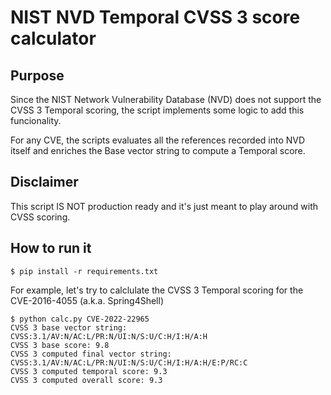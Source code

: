 
# NIST NVD Temporal CVSS 3 score calculator

## Purpose

Since the NIST Network Vulnerability Database (NVD) does not support the CVSS 3 Temporal scoring, the script implements some logic to add this funcionality.

For any CVE, the scripts evaluates all the references recorded into NVD itself and enriches the Base vector string to compute a Temporal score.

## Disclaimer

This script IS NOT production ready and it's just meant to play around with CVSS scoring.

## How to run it

```console
$ pip install -r requirements.txt
```

For example, let's try to calclulate the CVSS 3 Temporal scoring for the CVE-2016-4055 (a.k.a. Spring4Shell)

```console
$ python calc.py CVE-2022-22965             
CVSS 3 base vector string: CVSS:3.1/AV:N/AC:L/PR:N/UI:N/S:U/C:H/I:H/A:H
CVSS 3 base score: 9.8
CVSS 3 computed final vector string: CVSS:3.1/AV:N/AC:L/PR:N/UI:N/S:U/C:H/I:H/A:H/E:P/RC:C
CVSS 3 computed temporal score: 9.3
CVSS 3 computed overall score: 9.3
```

